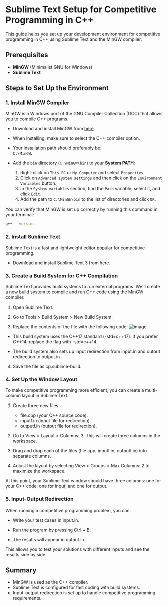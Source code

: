 # Sublime Text Setup for Competitive Programming in C++

This guide helps you set up your development environment for competitive programming in C++ using Sublime Text and the MinGW compiler.

## Prerequisites

- **MinGW** (Minimalist GNU for Windows)
- **Sublime Text**

## Steps to Set Up the Environment

### 1. Install MinGW Compiler

MinGW is a Windows port of the GNU Compiler Collection (GCC) that allows you to compile C++ programs.

- Download and install MinGW from [here](https://sourceforge.net/projects/mingw/).
- When installing, make sure to select the C++ compiler option.
- Your installation path should preferably be:  
  `C:\MinGW`.
  
- Add the `bin` directory (`C:\MinGW\bin`) to your **System PATH**:
  1. Right-click on `This PC` or `My Computer` and select `Properties`.
  2. Click on `Advanced system settings` and then click on the `Environment Variables` button.
  3. In the `System variables` section, find the `Path` variable, select it, and click `Edit`.
  4. Add the path to `C:\MinGW\bin` to the list of directories and click `OK`.

You can verify that MinGW is set up correctly by running this command in your terminal:
```bash
g++ --version
```
### 2. Install Sublime Text
Sublime Text is a fast and lightweight editor popular for competitive programming.

- Download and install Sublime Text 3 from here.
### 3. Create a Build System for C++ Compilation
Sublime Text provides build systems to run external programs. We'll create a new build system to compile and run C++ code using the MinGW compiler.

1. Open Sublime Text.

2. Go to Tools > Build System > New Build System.

3. Replace the contents of the file with the following code:
![image](https://github.com/user-attachments/assets/8ca5abfa-f00d-4eb0-8db7-e2d6afe2f111)

- This build system uses the C++17 standard (-std=c++17). If you prefer C++14, replace the flag with -std=c++14.
  
- The build system also sets up input redirection from input.in and output redirection to output.in.
  
4. Save the file as cp.sublime-build.

### 4. Set Up the Window Layout
To make competitive programming more efficient, you can create a multi-column layout in Sublime Text.

1. Create three new files:

      - file.cpp (your C++ source code).
      - inputf.in (input file for redirection).
      - outputf.in (output file for redirection).

2. Go to View > Layout > Columns: 3. This will create three columns in the workspace.

3. Drag and drop each of the files (file.cpp, inputf.in, outputf.in) into separate columns.

4. Adjust the layout by selecting View > Groups > Max Columns: 2 to maximize the workspace.

At this point, your Sublime Text window should have three columns: one for your C++ code, one for input, and one for output.

### 5. Input-Output Redirection
When running a competitive programming problem, you can:

- Write your test cases in input.in.
  
- Run the program by pressing Ctrl + B.
  
- The results will appear in output.in.

This allows you to test your solutions with different inputs and see the results side by side.

## Summary
- MinGW is used as the C++ compiler.
- Sublime Text is configured for fast coding with build systems.
- Input-output redirection is set up to handle competitive programming requirements.
